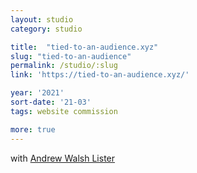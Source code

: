 ```yaml
---
layout: studio
category: studio

title:  "tied-to-an-audience.xyz"
slug: "tied-to-an-audience"
permalink: /studio/:slug
link: 'https://tied-to-an-audience.xyz/'

year: '2021'
sort-date: '21-03'
tags: website commission

more: true
---
```


<p>
  with <a href="https://andrew-lister.info/">Andrew Walsh Lister</a>
</p>